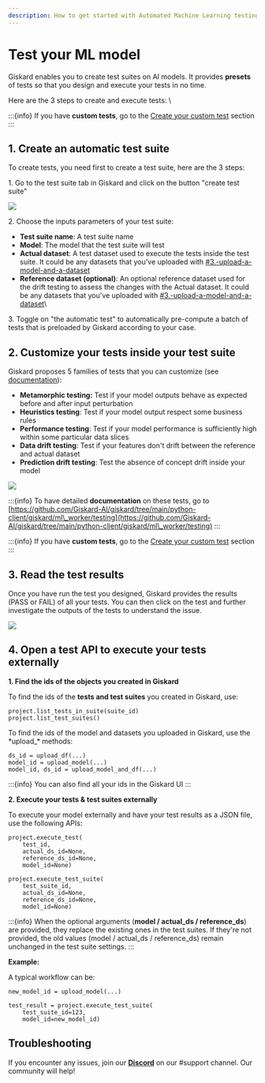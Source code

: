 ```yaml
---
description: How to get started with Automated Machine Learning testing
---
```


# Test your ML model

Giskard enables you to create test suites on AI models. It provides **presets** of tests so that you design and execute your tests in no time.&#x20;

Here are the 3 steps to create and execute tests: \


:::{info}
If you have **custom tests**, go to the [Create your custom test](create-your-custom-test.md) section
:::

## 1. Create an automatic test suite

To create tests, you need first to create a test suite, here are the 3 steps:

&#x20;1\. Go to the test suite tab in Giskard and click on the button "create test suite"

![](<../../.gitbook/assets/Screenshot 2022-07-18 at 09.21.16.png>)

2\. Choose the inputs parameters of your test suite:

* **Test suite name**: A test suite name
* **Model**: The model that the test suite will test
* **Actual dataset**: A test dataset used to execute the tests inside the test suite. It could be any datasets that you've uploaded with [#3.-upload-a-model-and-a-dataset](../upload-your-model/#3.-upload-a-model-and-a-dataset "mention")
* **Reference dataset (optional)**: An optional reference dataset used for the drift testing to assess the changes with the Actual dataset. It could be any datasets that you've uploaded with [#3.-upload-a-model-and-a-dataset](../upload-your-model/#3.-upload-a-model-and-a-dataset "mention")\


3\. Toggle on "the automatic test" to automatically pre-compute a batch of tests that is preloaded by Giskard according to your case.

## 2. Customize your tests inside your test suite

Giskard proposes 5 families of tests that you can customize (see [documentation](https://github.com/Giskard-AI/giskard/tree/main/python-client/giskard/ml\_worker/testing)):

* **Metamorphic testing:** Test if your model outputs behave as expected before and after input perturbation
* **Heuristics testing**: Test if your model output respect some business rules
* **Performance testing**: Test if your model performance is sufficiently high within some particular data slices
* **Data drift testing**: Test if your features don't drift between the reference and actual dataset
* **Prediction drift testing**: Test the absence of concept drift inside your model

![](<../../.gitbook/assets/Screenshot 2022-07-18 at 10.29.32.png>)

:::{info}
To have detailed **documentation** on these tests, go to [https://github.com/Giskard-AI/giskard/tree/main/python-client/giskard/ml\_worker/testing](https://github.com/Giskard-AI/giskard/tree/main/python-client/giskard/ml\_worker/testing)
:::

:::{info}
If you have **custom tests**, go to the [Create your custom test](create-your-custom-test.md) section
:::

## 3. Read the test results

Once you have run the test you designed, Giskard provides the results (PASS or FAIL) of all your tests. You can then click on the test and further investigate the outputs of the tests to understand the issue.

![](<../../.gitbook/assets/Screenshot 2022-07-18 at 10.23.02.png>)

## 4. Open a test API to execute your tests externally

**1. Find the ids of the objects you created in Giskard**

To find the ids of the **tests and test suites** you created in Giskard, use:

```clike
project.list_tests_in_suite(suite_id)
project.list_test_suites()
```

To find the ids of the model and datasets you uploaded in Giskard, use the \*upload\_\* methods:

```clike
ds_id = upload_df(...)
model_id = upload_model(...)
model_id, ds_id = upload_model_and_df(...)
```

:::{info}
You can also find all your ids in the Giskard UI
:::

**2. Execute your tests & test suites externally**

To execute your model externally and have your test results as a JSON file, use the following APIs:

```clike
project.execute_test(
    test_id,
    actual_ds_id=None,
    reference_ds_id=None,
    model_id=None)

project.execute_test_suite(
    test_suite_id,
    actual_ds_id=None,
    reference_ds_id=None,
    model_id=None)
```

:::{info}
When the optional arguments (**model / actual\_ds / reference\_ds**) are provided, they replace the existing ones in the test suites. If they're not provided, the old values (model / actual\_ds / reference\_ds) remain unchanged in the test suite settings.
:::

**Example:**

A typical workflow can be:

```clike
new_model_id = upload_model(...)

test_result = project.execute_test_suite(
    test_suite_id=123,
    model_id=new_model_id)
```

## Troubleshooting

If you encounter any issues, join our [**Discord**](https://discord.gg/fkv7CAr3FE) on our #support channel. Our community will help!&#x20;
